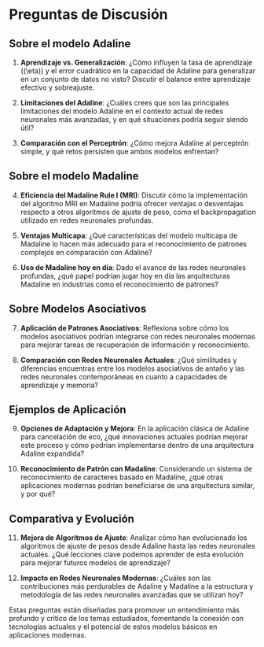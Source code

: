 # Preguntas de Discusión

## Sobre el modelo Adaline

1. **Aprendizaje vs. Generalización**: ¿Cómo influyen la tasa de aprendizaje (\(\eta\)) y el error cuadrático en la capacidad de Adaline para generalizar en un conjunto de datos no visto? Discutir el balance entre aprendizaje efectivo y sobreajuste.

2. **Limitaciones del Adaline**: ¿Cuáles crees que son las principales limitaciones del modelo Adaline en el contexto actual de redes neuronales más avanzadas, y en qué situaciones podría seguir siendo útil?

3. **Comparación con el Perceptrón**: ¿Cómo mejora Adaline al perceptrón simple, y qué retos persisten que ambos modelos enfrentan?

## Sobre el modelo Madaline

4. **Eficiencia del Madaline Rule I (MRI)**: Discutir cómo la implementación del algoritmo MRI en Madaline podría ofrecer ventajas o desventajas respecto a otros algoritmos de ajuste de peso, como el backpropagation utilizado en redes neuronales profundas.

5. **Ventajas Multicapa**: ¿Qué características del modelo multicapa de Madaline lo hacen más adecuado para el reconocimiento de patrones complejos en comparación con Adaline?

6. **Uso de Madaline hoy en día**: Dado el avance de las redes neuronales profundas, ¿qué papel podrían jugar hoy en día las arquitecturas Madaline en industrias como el reconocimiento de patrones?

## Sobre Modelos Asociativos

7. **Aplicación de Patrones Asociativos**: Reflexiona sobre cómo los modelos asociativos podrían integrarse con redes neuronales modernas para mejorar tareas de recuperación de información y reconocimiento.

8. **Comparación con Redes Neuronales Actuales**: ¿Qué similitudes y diferencias encuentras entre los modelos asociativos de antaño y las redes neuronales contemporáneas en cuanto a capacidades de aprendizaje y memoria?

## Ejemplos de Aplicación

9. **Opciones de Adaptación y Mejora**: En la aplicación clásica de Adaline para cancelación de eco, ¿qué innovaciones actuales podrían mejorar este proceso y cómo podrían implementarse dentro de una arquitectura Adaline expandida?

10. **Reconocimiento de Patrón con Madaline**: Considerando un sistema de reconocimiento de caracteres basado en Madaline, ¿qué otras aplicaciones modernas podrían beneficiarse de una arquitectura similar, y por qué?

## Comparativa y Evolución

11. **Mejora de Algoritmos de Ajuste**: Analizar cómo han evolucionado los algoritmos de ajuste de pesos desde Adaline hasta las redes neuronales actuales. ¿Qué lecciones clave podemos aprender de esta evolución para mejorar futuros modelos de aprendizaje?

12. **Impacto en Redes Neuronales Modernas**: ¿Cuáles son las contribuciones más perdurables de Adaline y Madaline a la estructura y metodología de las redes neuronales avanzadas que se utilizan hoy?

Estas preguntas están diseñadas para promover un entendimiento más profundo y crítico de los temas estudiados, fomentando la conexión con tecnologías actuales y el potencial de estos modelos básicos en aplicaciones modernas.